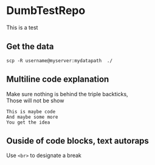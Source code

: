 # DumbTestRepo

This is a test

## Get the data
`scp -R username@myserver:mydatapath  ./`

## Multiline code explanation 
Make sure nothing is behind the triple backticks, <br>
Those will not be show <br>
```
This is maybe code
And maybe some more
You get the idea
```

## Ouside of code blocks, text autoraps
Use `<br>` to designate a break
